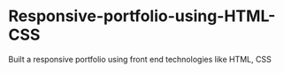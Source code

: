 # Responsive-portfolio-using-HTML-CSS
Built a responsive portfolio using front end technologies like HTML, CSS
